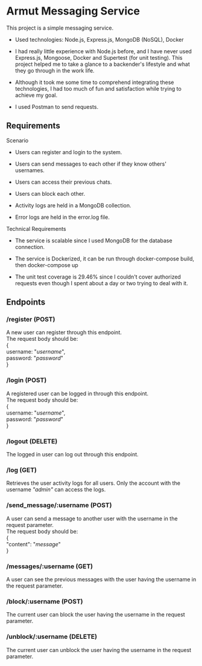 # Armut Messaging Service

This project is a simple messaging service.

- Used technologies: Node.js, Express.js, MongoDB (NoSQL), Docker

- I had really little experience with Node.js before, and I have never used Express.js, Mongoose, Docker and Supertest (for unit testing). This project helped me to take a glance to a backender's lifestyle and what they go through in the work life.

- Although it took me some time to comprehend integrating these technologies, I had too much of fun and satisfaction while trying to achieve my goal.

- I used Postman to send requests.

## Requirements

Scenario

- Users can register and login to the system.

- Users can send messages to each other if they know others' usernames.

- Users can access their previous chats.

- Users can block each other.

- Activity logs are held in a MongoDB collection.

- Error logs are held in the error.log file.


Technical Requirements

- The service is scalable since I used MongoDB for the database connection.

- The service is Dockerized, it can be run through docker-compose build, then docker-compose up

- The unit test coverage is 29.46% since I couldn't cover authorized requests even though I spent about a day or two trying to deal with it.

## Endpoints

### /register (POST)
A new user can register through this endpoint. <br />
The request body should be: <br />
{ <br />
  username: "*username*", <br />
  password: "*password*" <br />
}
<br />

### /login (POST)
A registered user can be logged in through this endpoint. <br />
The request body should be: <br />
{ <br />
  username: "*username*", <br />
  password: "*password*" <br />
}
<br />

### /logout (DELETE)
The logged in user can log out through this endpoint.
<br />

### /log (GET)
Retrieves the user activity logs for all users. Only the account with the username *"admin"* can access the logs.
<br />

### /send_message/:username (POST)
A user can send a message to another user with the username in the request parameter. <br />
The request body should be: <br />
{ <br />
    "content": "*message*" <br />
}
<br />

### /messages/:username (GET)
A user can see the previous messages with the user having the username in the request parameter.
<br />

### /block/:username (POST)
The current user can block the user having the username in the request parameter.
<br />

### /unblock/:username (DELETE)
The current user can unblock the user having the username in the request parameter.
